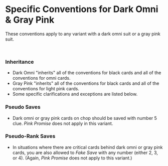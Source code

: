 # Specific Conventions for Dark Omni & Gray Pink

These conventions apply to any variant with a dark omni suit or a gray pink suit.

<br />

### Inheritance

* Dark Omni "inherits" all of the conventions for black cards and all of the conventions for omni cards.
* Gray Pink "inherits" all of the conventions for black cards and all of the conventions for light pink cards.
* Some specific clarifications and exceptions are listed below.

### Pseudo Saves

* Dark omni or gray pink cards on chop should be saved with number 5 clue. *Pink Promise* does not apply in this variant.

### Pseudo-Rank Saves

* In situations where there are critical cards behind dark omni or gray pink cards, you are also allowed to *Fake Save* with any number (either 2, 3, or 4). (Again, *Pink Promise* does not apply to this variant.)
